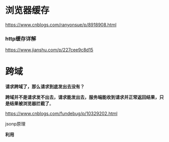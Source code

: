 ​                                                                                                                                                                    

# 浏览器缓存



https://www.cnblogs.com/ranyonsue/p/8918908.html

### http缓存详解

https://www.jianshu.com/p/227cee9c8d15



#               跨域 

**请求跨域了，那么请求到底发出去没有？**

**跨域并不是请求发不出去，请求能发出去，服务端能收到请求并正常返回结果，只是结果被浏览器拦截了**。

https://www.cnblogs.com/fundebug/p/10329202.html

jsonp原理

**利用 <script> 标签没有跨域限制的漏洞，网页可以得到从其他来源动态产生的 JSON 数据。JSONP请求一定需要对方的服务器做支持才可以。**

**2) JSONP和AJAX对比**

JSONP和AJAX相同，都是客户端向服务器端发送请求，从服务器端获取数据的方式。但AJAX属于同源策略，JSONP属于非同源策略（跨域请求）

**3) JSONP优缺点**

JSONP优点是简单兼容性好，可用于解决主流浏览器的跨域数据访问的问题。**缺点是仅支持get方法具有局限性,不安全可能会遭受XSS攻击。**



cors

服务端设置 `Access-Control-Allow-Origin` 就可以开启 CORS。 该属性表示哪些域名可以访问资源，如果设置通配符则表示所有网站都可以访问资源。

# 当面试官问到，请你说说看“从输入 URL 到页面展示，这中间发生了什么？”

​	https://www.cnblogs.com/chrislinlin/p/12629820.html

用户在浏览器的地址栏输入访问的URL地址。浏览器会先根据这个URL查看浏览器缓存-系统缓存-路由器缓存，若缓存中有，直接跳到第6步操作，若没有，则按照下面的步骤进行操作。

浏览器根据输入的URL地址解析出主机名。

浏览器将主机名转换成服务器ip地址。浏览器先查找本地DNS缓存列表，看缓存里面是否存在这个ip,如果有则进入第4步，如果缓存中不存在这个ip地址，就再向浏览器默认的DNS服务器发送查询请求，同时缓存当前这个ip到DNS缓存列表中。更详细步骤参考[DNS查找域名的过程](http://www.cnblogs.com/xsilence/p/6035559.html)。

拿到ip地址后，浏览器再从URL中解析出端口号。

拿到ip和端口后，浏览器会建立一条与目标Web服务器的TCP连接，也就是传说中的三次握手。传送门：[完整的tcp链接](http://www.cnblogs.com/xsilence/p/6034361.html)。

浏览器向服务器发送一条HTTP请求报文。

服务器向浏览器返回一条HTTP响应报文。

关闭连接 浏览器解析文档。

如果文档中有资源则重复6、7、8动作，直至资源全部加载完毕。

查看是否https

是就TLS连接不是就TCP连接

发送http请求

从服务器获取数据到网络进程

# http1 和1.1 的区别

1.1持久连接(长连接)、节约带宽、HOST域、管道机制、分块传输编码  2015年前使用最广泛  

HTTP/2  2015年  多路复用、服务器推送、头信息压缩、二进制协议等

# 对数组本身有影响的汇总

pop push  slice shift unshift 

# new命令进行了什么操作

1. 创建一个空对象，作为将要返回的对象实例。

2. 将这个空对象的原型，指向构造函数的`prototype`属性。

3. 将这个空对象赋值给函数内部的`this`关键字。

4. 开始执行构造函数内部的代码。

   ```js
   function _new(/* 构造函数 */ constructor, /* 构造函数参数 */ params) {
     // 将 arguments 对象转为数组
     var args = [].slice.call(arguments);
     // 取出构造函数
     var constructor = args.shift();
     // 创建一个空对象，继承构造函数的 prototype 属性
     var context = Object.create(constructor.prototype);
     // 执行构造函数
     var result = constructor.apply(context, args);
     // 如果返回结果是对象，就直接返回，否则返回 context 对象
     return (typeof result === 'object' && result != null) ? result : context;
   }
   
   // 实例
   var actor = _new(Person, '张三', 28);
   ```

# 严格模式

禁用with

全局this 为undefined

禁止在函数内部遍历调用栈如：arguments

禁止删除变量

显示报错

重名错误：函数不能重名的参数，对象不能有重名的属性

禁止8禁止表示法

保留字public yield protected

函数必须声名在顶层

全局变量显示声名





# 对象的深浅拷贝

浅拷贝，如果出现了对象内嵌套对象，则得到的新对象是对象的引用，即原来的对象改变后，拷贝的对象也会改变。

使用方法 Object.assign() 第一个是目标对象，后面的是源对象，注意只拷贝可枚举属性，不继承

```js
var obj = { a:1, arr: [2,3] };
var shallowObj = shallowCopy(obj);

function shallowCopy(src) {
  var dst = {};
  for (var prop in src) {
    if (src.hasOwnProperty(prop)) {
      dst[prop] = src[prop];
    }
  }
  return dst;
}

作者：知乎用户
链接：https://www.zhihu.com/question/23031215/answer/46220227
来源：知乎
著作权归作者所有。商业转载请联系作者获得授权，非商业转载请注明出处。
```

深拷贝 对于对象内的嵌套对象，开辟新栈来存储这个对象，但是深拷贝用的不多，对于多层对象是拷贝会导数运行变慢

常用方法1：JSON 缺点：set map date等一些数据结构会丢失

```js
let a = {b:{c:22}}
let copy = JSON.parse(JSON.stringify(a))
```

方法2：递归

```js
function shen (source){
  if(typeof source !=='object' || source===null)
  return source
  let target = Array.isArray(source)?[]:{}
  for(let i in source){
    if(source.hasOwnProperty(i)){
      if(typeof source[i]==='object'){
        target[i] = shen(source[i])
      }else{
        target[i] = source[i]
      }
    }
  }
  return target
}
```



# 原型链继承 	

 

# 数组扁平化

# 手撕promise all race

# promise 的缺点

件的特点是，如果你错过了它，再去监听，是得不到结果的。

`Promise`也有一些缺点。首先，无法取消`Promise`，一旦新建它就会立即执行，无法中途取消。其次，如果不设置回调函数，`Promise`内部抛出的错误，不会反应到外部。第三，当处于`pending`状态时，无法得知目前进展到哪一个阶段（刚刚开始还是即将完成）。

 

# vue router架构、vuex架构、vue架构





# 属性的遍历

ES6 一共有 5 种方法可以遍历对象的属性。

**（1）for...in**

`for...in`循环遍历对象自身的和继承的可枚举属性（不含 Symbol 属性）。

**（2）Object.keys(obj)**

`Object.keys`返回一个数组，包括对象自身的（不含继承的）所有可枚举属性（不含 Symbol 属性）的键名。

**（3）Object.getOwnPropertyNames(obj)**

`Object.getOwnPropertyNames`返回一个数组，包含对象自身的所有属性（不含 Symbol 属性，但是包括不可枚举属性）的键名。

**（4）Object.getOwnPropertySymbols(obj)**

`Object.getOwnPropertySymbols`返回一个数组，包含对象自身的所有 Symbol 属性的键名。

**（5）Reflect.ownKeys(obj)**

`Reflect.ownKeys`返回一个数组，包含对象自身的所有键名，不管键名是 Symbol 或字符串，也不管是否可枚举。

 

以上的 5 种方法遍历对象的键名，都遵守同样的属性遍历的次序规则。

- 首先遍历所有数值键，按照数值升序排列。

- 其次遍历所有字符串键，按照加入时间升序排列。

- 最后遍历所有 Symbol 键，按照加入时间升序排列。

  # super 关键字
  
  我们知道，`this`关键字总是指向函数所在的当前对象，ES6 又新增了另一个类似的关键字`super`，指向当前对象的原型对象。

# 动画CSS

# 将数组扁平化、去重、从小到大排序。

### 扁平化

```js
function bianping(arr){
  let res=[]
  arr.toString().split(',').map(item=>{
    return +item//用+来返回Number类型的
  })
}
```

### 去重

```js
//es6
function es6(arr){
  return Array.from(new Set(arr))
}
//es5
function es5(arr){
  for(let i=0;i<arr.length;i++){
    for(let j=i+1;j<arr.length;j++){
      if(arr[j]==a[i]){
        arr.splice(j,1)
        j--
      }
    }
  }
  return arr
}
```



# 实现Array.prototype.reduce,map,filter

```js
// map 方法 
function map(arr,callback) {
  //首先检查一下参数
  let flag = !Array.isArray(arr) || !arr.length || typeof callback !=='function'
  if(flag){
    return  []
  }else{
    //每次调用我们都会返回一个新数组
    let newArr = []
    for(let i = 0; i<arr.length;i++){
      //这里callback三个值对应map函数的三个参数
     newArr[i] = callback(arr[i], i, arr)
    }
    return newArr
  }
 }
 let allArr = [1,2,3,4,5]
 console.log(map(allArr,(item)=>item+1))


 // filter // 方法
function filter(arr,callback) {
  let flag = !Array.isArray(arr) || !arr.length || typeof callback !=='function'
if(flag){
  return []
}else{
  let newArr = []
  for (let index = 0; index < arr.length; index++) {
       if(callback(arr[index],index,arr)){
         newArr.push(arr[index])
       }
    
  }
  return newArr
}
  
}
console.log(filter(allArr,(item)=>item>2))

// reduce 方法

function reduce(arr,callback,initValue) {
  let flag = !Array.isArray(arr) || !arr.length || typeof callback !=='function'
   if(flag){
     return []
   }else{
    //  判断有没有初始值
    let isValue = initValue ===0?(!initValue):(!!initValue)
    let reduceValue = isValue?initValue:arr[0]
    console.log(isValue);
    console.log(reduceValue);
//  判断其实相加的值
    for (let index =isValue?0:1; index < arr.length; index++) {
      reduceValue = callback(reduceValue, arr[index],index, arr)
    }
    return reduceValue

   }
   
}
console.log(reduce(allArr,(x,y)=>x+y,10))  //15
```



# OSI七层模型协议各层

![1739381-20190718231440734-1731506013](要点.assets/1739381-20190718231440734-1731506013.png)

# HTTP1 1.1 2.0 3.0

HTTP 1.0

短连接：每次发送请求都要重新建立tcp请求，即三次握手，非常浪费性能

无host头域，也就是http请求头里的host，

不允许断点续传，而且不能只传输对象的一部分，要求传输整个对象

 

HTTP 1.1

长连接，流水线，使用==connection:keep-alive==使用长连接，与http 2.0不同的是，

host头域

由于长连接会给服务器造成压力

 

HTTP 2.0

头部压缩，双方各自维护一个header的索引表，使得不需要直接发送值，通过发送key缩减头部大小

多路复用，使用多个stream，每个stream又分帧传输，使得一个tcp连接能够处理多个http请求

可以使用服务端推送

 

HTTP 3.0

基于google的QUIC协议，而quic协议是使用udp实现的

减少了tcp三次握手时间，以及tls握手时间

解决了http 2.0中前一个stream丢包导致后一个stream被阻塞的问题

优化了重传策略，重传包和原包的编号不同，降低后续重传计算的消耗

连接迁移，不再用tcp四元组确定一个连接，而是用一个64位随机数来确定这个连接

更合适的流量控制

# 注意暂时性死区

```js
 var value = 20;
(function(){
  console.log(name);
  console.log(value);//暂时性死区
  var name = 'local value'
  let value = 21
})();
```

# a又是1又是2又是3

```js
var a = {
  i: 1,
  valueOf: function() {
    return this.i++;
  }
}
if(a == 1 && a == 2 && a == 3) {
  console.log(a); // { i: 4, valueOf: [Function: valueOf] } 输出 a 对象，注意 i 的值
}
```



# dns查询过程，使用的协议

- 1.Chrome浏览器 会首先搜索浏览器自身的DNS缓存
- 2.如果浏览器自身的缓存里面没有找到对应的条目，那么Chrome会搜索操作系统自身的DNS缓存,如果找到且没有过期则停止搜索解析到此结束.
- 如果在Windows系统的DNS缓存也没有找到，那么尝试读取hosts文件
- 如果在hosts文件中也没有找到对应的条目，浏览器就会发起一个DNS的系统调用，就会向本地配置的首选DNS服务器（一般是电信运营商提供的，也可以使用像Google提供的DNS服务器）发起域名解析请求

# 词法作用域

# render函数\diff算法

# 矩阵路径

# 正则

# 减少重绘与回流

获取一个元素的scrollTop、scrollLeft、scrollWidth、offsetTop、offsetLeft、offsetWidth、offsetHeight之类的属性，浏览器为了保证值的正确也会回流取得最新的值

# [Content-Type四种常见取值](https://www.cnblogs.com/fighter007/p/10917026.html)

### [text/html与text/plain有什么区别 - 百度知道](https://www.baidu.com/link?url=GTANMx7gJWLucP8IAYvFoagR6zn_dNYGZ5OmIv-ZZcE5lxd2ObtHx44MIGDQYdSsgywP4b3_aINKP8CqAuqkwPwoP6tnp3yI_FF4Kdukp4u&wd=&eqid=cb8509b70010177c000000025f5d69e2)

# Https建立链接的过程

![1260476-20171116160813812-635766483](要点.assets/1260476-20171116160813812-635766483.png)s



# promise generator async



# link和@import的区别

- link 是一种 HTML 标签，[@import](https://github.com/import) 是一种 CSS 规则；
- link 会和页面一起加载，[@import](https://github.com/import) 在页面加载完成后才加载；
- link 没有兼容性问题，[@import](https://github.com/import) IE5以下不支持;
- link 引入的样式可以直接进行 DOM 修改，[@import](https://github.com/import) 引入的样式不能直接通过 DOM 修改；

# 箭头函数和普通函数的区别

- 箭头函数的this是在定义时获取的，根据上下文确定this
- 箭头函数没有原型属性
- 箭头函数不能当构造函数
- 箭头函数不能当generator函数不能使用 yeild
- 箭头函数不绑定arguments

# 快速排序

```js
var quickSort = function(arr) {
	
　　if (arr.length <= 1) { return arr; }

　　var pivotIndex = Math.floor(arr.length / 2);

　　var pivot = arr.splice(pivotIndex, 1)[0];

　　var left = [];

　　var right = [];

　　for (var i = 0; i < arr.length; i++){

　　　　if (arr[i] < pivot) {

　　　　　　left.push(arr[i]);

　　　　} else {

　　　　　　right.push(arr[i]);

　　　　}

　　}

　　return quickSort(left).concat([pivot], quickSort(right));

};
```

# http状态码

302 301

# 虚拟dom

# math

Math.ceil 向上取整

Math.floor 向下取整

Math.round 四舍五入取整

## Vue的路由实现：hash模式 和 history模式

**hash模式：**在浏览器中符号“#”，#以及#后面的字符称之为hash，用window.location.hash读取；
特点：hash虽然在URL中，但不被包括在HTTP请求中；用来指导浏览器动作，对服务端安全无用，hash不会重加载页面。
hash 模式下，仅 hash 符号之前的内容会被包含在请求中，如 [http://www.xxx.com](http://www.xxx.com/)，因此对于后端来说，即使没有做到对路由的全覆盖，也不会返回 404 错误。

**history模式：**history采用HTML5的新特性；且提供了两个新方法：pushState（），replaceState（）可以对浏览器历史记录栈进行修改，以及popState事件的监听到状态变更。
history 模式下，前端的 URL 必须和实际向后端发起请求的 URL 一致，如 http://www.xxx.com/items/id。后端如果缺少对 /items/id 的路由处理，将返回 404 错误。**Vue-Router 官网里如此描述：**“不过这种模式要玩好，还需要后台配置支持……所以呢，你要在服务端增加一个覆盖所有情况的候选资源：如果 URL 匹配不到任何静态资源，则应该返回同一个 index.html 页面，这个页面就是你 app 依赖的页面。”

# keep-alive新生命周期

**1. activated**

      在 keep-alive 组件激活时调用
      该钩子函数在服务器端渲染期间不被调用

  **2. deactivated**

      在 keep-alive 组件停用时调用
      该钩子在服务器端渲染期间不被调用

    被包含在 keep-alive 中创建的组件，会多出两个生命周期的钩子: activated 与 deactivated

    使用 keep-alive 会将数据保留在内存中，如果要在每次进入页面的时候获取最新的数据，需要在 activated 阶段获取数据，承担原来 created 钩子函数中获取数据的任务。

# vue自定义新的指令

```js
var app = new Vue({
    el: '#app',
    data: {    
    },
    // 创建指令(可以多个)
    directives: {
        // 指令名称
        dir1: {
            inserted(el) {
                // 指令中第一个参数是当前使用指令的DOM
                console.log(el);
                console.log(arguments);
                // 对DOM进行操作
                el.style.width = '200px';
                el.style.height = '200px';
                el.style.background = '#000';
            }
        }
    }
})
```

```js
Vue.directive('dir2', {
    inserted(el) {
        console.log(el);
    }
})
```

```js
<div id="app">
    <div v-dir1></div>
    <div v-dir2></div>
</div>
```



# 一个简单的双向绑定

```html
<!DOCTYPE html>
<html lang="en">
<head>
  <meta charset="UTF-8">
  <meta name="viewport" content="width=device-width, initial-scale=1.0">
  <title>Document</title>
</head>
<body>
  <input type="text" id='in'>
  <span id='out'></span>
</body>
<script>
  let obj = {
    hello:null
  }
  Object.defineProperty(obj,'hello',{
    set:function(newValue){
      document.getElementById('in').value = newValue
      document.getElementById('out').innerHTML = newValue
    }
  })
  document.getElementById('in').addEventListener('keyup',function(e){
    obj.hello = e.target.value //这里先动然后set 调用改变页面
  })
</script>
</html>
```



# bind的手写

# 封装promise